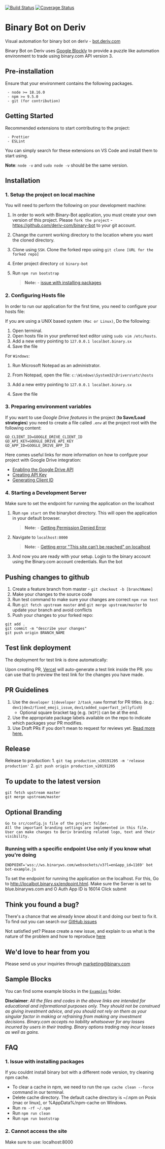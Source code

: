 [![Build Status](https://travis-ci.org/binary-com/binary-bot.svg?branch=master)](https://travis-ci.org/binary-com/binary-bot)
[![Coverage Status](https://coveralls.io/repos/github/binary-com/binary-bot/badge.svg?branch=master)](https://coveralls.io/github/binary-com/binary-bot?branch=master)

# Binary Bot on Deriv

Visual automation for binary bot on deriv - [bot.deriv.com](https://bot.deriv.com)

Binary Bot on Deriv uses [Google Blockly](https://developers.google.com/blockly) to provide a puzzle like automation environment to trade using binary.com API version 3.

## Pre-installation

Ensure that your environment contains the following packages.

```
 - node >= 18.16.0
 - npm >= 9.5.0
 - git (for contribution)
```

## Getting Started

Recommended extensions to start contributing to the project:

```
 - Prettier
 - ESLint
```

You can simply search for these extensions on VS Code and install them to start using.

**Note**: `node -v` and `sudo node -v` should be the same version.

## Installation

### 1. Setup the project on local machine

You will need to perform the following on your development machine:

1. In order to work with Binary-Bot application, you must create your own version of this project. Please `fork the project` - https://github.com/deriv-com/binary-bot to your git account.
2. Change the current working directory to the location where you want the cloned directory.
3. Clone using `SSH`. Clone the forked repo using `git clone [URL for the forked repo]`
4. Enter project directory `cd binary-bot`
5. Run `npm run bootstrap`

    > **Note:** - [issue with installing packages](#q1)

### 2. Configuring Hosts file

In order to run our application for the first time, you need to configure your hosts file:

If you are using a UNIX based system `(Mac or Linux)`, Do the following:

1. Open terminal.
2. Open hosts file in your preferred text editor using `sudo vim /etc/hosts`.
3. Add a new entry pointing to `127.0.0.1 localbot.binary.sx`
4. Save the file

For `Windows`:

1.  Run Microsoft Notepad as an administrator.

2.  From Notepad, open the file: `c:\Windows\System32\Drivers\etc\hosts`

3.  Add a new entry pointing to `127.0.0.1 localbot.binary.sx`

4.  Save the file

### 3. Preparing environment variables

If you want to use _Google Drive features_ in the project (**to Save/Load strategies**)
you need to create a file called `.env` at the project root with the following content:

```
GD_CLIENT_ID=GOOGLE_DRIVE_CLIENT_ID
GD_API_KEY=GOOGLE_DRIVE_API_KEY
GD_APP_ID=GOOGLE_DRIVE_APP_ID
```

Here comes useful links for more information on how to confgure your project
with Google Drive integration:

-   [Enabling the Google Drive API](https://developers.google.com/drive/api/v3/enable-drive-api)
-   [Creating API Key](https://developers.google.com/maps/documentation/javascript/get-api-key)
-   [Generating Client ID](https://developers.google.com/identity/gsi/web/guides/get-google-api-clientid)

### 4. Starting a Development Server

Make sure to set the endpoint for running the application on the localhost

1.  Run `npm start` on the binarybot directory. This will open the application in your default browser.

    > **Note:** - [Getting Permission Denied Error](#q2)

2.  Navigate to `localhost:8000`

    > **Note:** - [Getting error "This site can’t be reached" on localhost](#q3)

3.  And now you are ready with your setup. Login to the binary account using the Binary.com account credentials. Run the bot

## Pushing changes to github

1. Create a feature branch from master - `git checkout -b [branchName]`
2. Make your changes to the source code
3. Run test command to make sure your changes are correct
   `npm run test`
4. Run `git fetch upstream master` and `git merge upstream/master` to update your branch and avoid conflicts
5. Push your changes to your forked repo:

```
git add .
git commit -m "describe your changes"
git push origin BRANCH_NAME
```

## Test link deployment

The deployment for test link is done automatically:

Upon creating PR, [Vercel](https://vercel.com/) will auto-generate a test link inside the PR. you can use that to preview the test link for the changes you have made.

## PR Guidelines

1. Use the `developer 1|developer 2/task_name` format for PR titles. (e.g.: `dev1|dev2/fixed_emoji_issue`, `dev1/added_superfast_jellyfish`)
    - Optional square bracket tag (e.g. `[WIP]`) can be at the end.
2. Use the appropriate package labels available on the repo to indicate which packages your PR modifies.
3. Use Draft PRs if you don't mean to request for reviews yet. [Read more here.](https://github.blog/2019-02-14-introducing-draft-pull-requests/)

## Release

Release to production: 1. `git tag production_v20191205 -m 'release production'` 2. `git push origin production_v20191205`

## To update to the latest version

```
git fetch upstream master
git merge upstream/master
```

## Optional Branding

```
Go to src/config.js file of the project folder.
All the important branding settings are implemented in this file.
User can make changes to Deriv branding related logo, text and their visibility.
```

### Running with a specific endpoint **Use only if you know what you're doing**

```
ENDPOINT='wss://ws.binaryws.com/websockets/v3?l=en&app_id=1169' bot bot-example.js

```

To set the endpoint for running the application on the localhost. For this, Go to http://localbot.binary.sx/endpoint.html. Make sure the Server is set to blue.binaryws.com and O Auth App ID is 16014 Click submit

## Think you found a bug?

There's a chance that we already know about it and doing our best to fix it. To find out you can search our [GitHub issues](https://github.com/binary-com/binary-bot/issues)

Not satisfied yet? Please create a new issue, and explain to us what is the nature of the problem and how to reproduce [here](https://github.com/binary-com/binary-bot/issues/new)

## We'd love to hear from you

Please send us your inquiries through marketing@binary.com

## Sample Blocks

You can find some example blocks in the [`Examples`](/examples) folder.

**Disclaimer**: _All the files and codes in the above links are intended for educational and informational purposes only. They should not be construed as giving investment advice, and you should not rely on them as your singular factor in making or refraining from making any investment decisions. Binary.com accepts no liability whatsoever for any losses incurred by users in their trading. Binary options trading may incur losses as well as gains._

## FAQ

### <a name='q1'> 1. Issue with installing packages</a>

If you couldnt install binary bot with a different node version, try cleaning npm cache.

-   To clear a cache in npm, we need to run the `npm cache clean --force` command in our terminal.
-   Delete cache directory. The default cache directory is ~/.npm on Posix (mac or linux), or %AppData%/npm-cache on Windows.
-   Run `rm -rf ~/.npm`
-   Run `npm run clean`
-   Run `npm run bootstrap`

### <a name='q2'>2. Cannot access the site</a>

Make sure to use: localhost:8000
